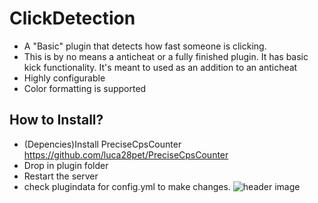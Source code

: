 # ClickDetection
- A "Basic" plugin that detects how fast someone is clicking.
- This is by no means a anticheat or a fully finished plugin. It has basic kick functionality. It's meant to used as an addition to an anticheat
- Highly configurable
- Color formatting is supported

## How to Install?

* (Depencies)Install PreciseCpsCounter  https://github.com/luca28pet/PreciseCpsCounter
* Drop in plugin folder
* Restart the server
* check plugindata for config.yml to make changes.
![header image](https://github.com/Ignaciox/ClickDetection/blob/main/example.png)
